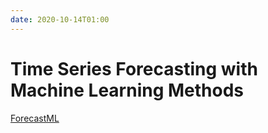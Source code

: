 ```yaml
---
date: 2020-10-14T01:00
---
```


# Time Series Forecasting with Machine Learning Methods
[ForecastML](https://cran.r-project.org/web/packages/forecastML/forecastML.pdf)

<R>
<ML>
<TS>
